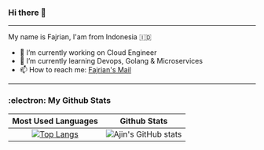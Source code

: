 ### Hi there 👋
---
My name is Fajrian, I'am from Indonesia :indonesia:	

- 🔭 I’m currently working on Cloud Engineer
- 🌱 I’m currently learning Devops, Golang & Microservices
- 📫 How to reach me: [Fajrian's Mail](mailto:fajrian.ajin@gmail.com)

---
### :electron:	 My Github Stats
Most Used Languages             |  Github Stats
:-------------------------:|:-------------------------:
[![Top Langs](https://github-readme-stats.vercel.app/api/top-langs/?username=ajinfajrian&layout=compact&theme=github_dark&hide_title=true)](https://github.com/ajinfajrian/github-readme-stats) | ![Ajin's GitHub stats](https://github-readme-stats.vercel.app/api?username=ajinfajrian&show_icons=true&theme=github_dark&count_private=true&include_all_commits=true&hide=prs&hide_title=true)
